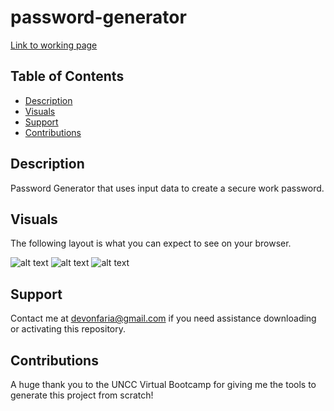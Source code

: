 # password-generator

[Link to working page](https://devonfaria.github.io/password-generator/)

## Table of Contents

* [Description](#description)
* [Visuals](#visuals)
* [Support](#Support)
* [Contributions](#contributions)

## Description

Password Generator that uses input data to create a secure work password.

## Visuals

The following layout is what you can expect to see on your browser.

![alt text](./assets/images/topthird.png)
![alt text](./assets/images/middlethird.png)
![alt text](./assets/images/bottomthird.png)

## Support

Contact me at devonfaria@gmail.com if you need assistance downloading or activating this repository.

## Contributions

A huge thank you to the UNCC Virtual Bootcamp for giving me the tools to generate this project from scratch!